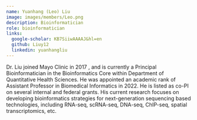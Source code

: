 ```yaml
---
name: Yuanhang (Leo) Liu
image: images/members/Leo.png
description: Bioinformatician
role: bioinformatician
links:
  google-scholar: KB7SiiwAAAAJ&hl=en
  github: Liuy12
  linkedin: yuanhangliu
---
```

Dr. Liu joined Mayo Clinic in 2017 , and is currently a Principal Bioinformatician 
in the Bioinformatics Core within Department of Quantitative Health Sciences. 
He was appointed an academic rank of Assistant Professor in Biomedical Informatics in 2022. 
He is listed as co-PI on several internal and federal grants. His current research focuses 
on developing bioinformatics strategies for next-generation sequencing based technologies, 
including RNA-seq, scRNA-seq, DNA-seq, ChIP-seq, spatial transcriptomics, etc.